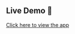 ## Live Demo 🚀  
[Click here to view the app](https://priyankavaidya-stack.github.io/Assessment_Lumel/)
